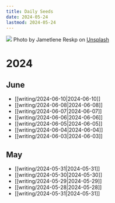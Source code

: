 ```yaml
---
title: Daily Seeds
date: 2024-05-24
lastmod: 2024-05-24
---
```


<img class="image-banner" src="https://images.unsplash.com/photo-1615469619480-1a7e77deb56c">
<span class="image-caption">Photo by Jametlene Reskp on <a href="https://unsplash.com/photos/brown-dried-leaves-on-brown-soil-vSVfPr2Uy3U">Unsplash</a></span>

# 2024

## June

- [[writing/2024-06-10|2024-06-10]]
- [[writing/2024-06-08|2024-06-08]]
- [[writing/2024-06-07|2024-06-07]]
- [[writing/2024-06-06|2024-06-06]]
- [[writing/2024-06-05|2024-06-05]]
- [[writing/2024-06-04|2024-06-04]]
- [[writing/2024-06-03|2024-06-03]]

## May

- [[writing/2024-05-31|2024-05-31]]
- [[writing/2024-05-30|2024-05-30]]
- [[writing/2024-05-29|2024-05-29]]
- [[writing/2024-05-28|2024-05-28]]
- [[writing/2024-05-31|2024-05-31]]


<style>
.content-meta { display: none;}
</style>
